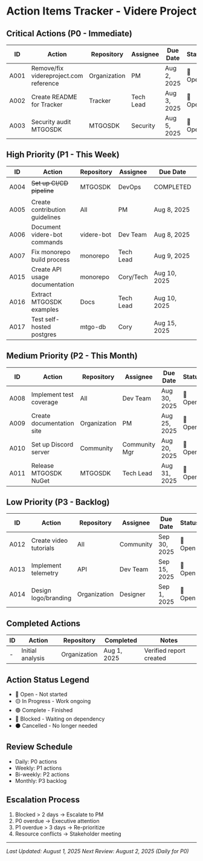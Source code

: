 # Action Items Tracker - Videre Project

## Critical Actions (P0 - Immediate)

| ID | Action | Repository | Assignee | Due Date | Status | Notes |
|----|--------|------------|----------|----------|---------|-------|
| A001 | Remove/fix videreproject.com reference | Organization | PM | Aug 2, 2025 | 🔴 Open | Domain does not exist |
| A002 | Create README for Tracker | Tracker | Tech Lead | Aug 3, 2025 | 🔴 Open | No documentation exists |
| A003 | Security audit MTGOSDK | MTGOSDK | Security | Aug 5, 2025 | 🔴 Open | Memory inspection concerns |

## High Priority (P1 - This Week)

| ID | Action | Repository | Assignee | Due Date | Status | Notes |
|----|--------|------------|----------|----------|---------|-------|
| A004 | ~~Set up CI/CD pipeline~~ | MTGOSDK | DevOps | COMPLETED | 🟢 Done | Already has GitHub Actions! |
| A005 | Create contribution guidelines | All | PM | Aug 8, 2025 | 🔴 Open | CONTRIBUTING.md missing |
| A006 | Document videre-bot commands | videre-bot | Dev Team | Aug 8, 2025 | 🔴 Open | WIP features need docs |
| A007 | Fix monorepo build process | monorepo | Tech Lead | Aug 9, 2025 | 🔴 Open | Document build steps |
| A015 | Create API usage documentation | monorepo | Cory/Tech | Aug 10, 2025 | 🔴 Open | Has docstrings, needs examples |
| A016 | Extract MTGOSDK examples | Docs | Tech Lead | Aug 10, 2025 | 🔴 Open | From MTGOBot/Tracker code |
| A017 | Test self-hosted postgres | mtgo-db | Cory | Aug 15, 2025 | 🔴 Open | Hardware ready, needs testing |

## Medium Priority (P2 - This Month)

| ID | Action | Repository | Assignee | Due Date | Status | Notes |
|----|--------|------------|----------|----------|---------|-------|
| A008 | Implement test coverage | All | Dev Team | Aug 30, 2025 | 🔴 Open | Target 80% coverage |
| A009 | Create documentation site | Organization | PM | Aug 25, 2025 | 🔴 Open | GitHub Pages or similar |
| A010 | Set up Discord server | Community | Community Mgr | Aug 20, 2025 | 🔴 Open | Community building |
| A011 | Release MTGOSDK NuGet | MTGOSDK | Tech Lead | Aug 31, 2025 | 🔴 Open | Package publishing |

## Low Priority (P3 - Backlog)

| ID | Action | Repository | Assignee | Due Date | Status | Notes |
|----|--------|------------|----------|----------|---------|-------|
| A012 | Create video tutorials | All | Community | Sep 30, 2025 | 🔴 Open | User onboarding |
| A013 | Implement telemetry | API | Dev Team | Sep 15, 2025 | 🔴 Open | Usage analytics |
| A014 | Design logo/branding | Organization | Designer | Sep 1, 2025 | 🔴 Open | Visual identity |

## Completed Actions

| ID | Action | Repository | Completed | Notes |
|----|--------|------------|-----------|-------|
| - | Initial analysis | Organization | Aug 1, 2025 | Verified report created |

## Action Status Legend
- 🔴 Open - Not started
- 🟡 In Progress - Work ongoing
- 🟢 Complete - Finished
- 🔵 Blocked - Waiting on dependency
- ⚫ Cancelled - No longer needed

## Review Schedule
- Daily: P0 actions
- Weekly: P1 actions
- Bi-weekly: P2 actions
- Monthly: P3 backlog

## Escalation Process
1. Blocked > 2 days → Escalate to PM
2. P0 overdue → Executive attention
3. P1 overdue > 3 days → Re-prioritize
4. Resource conflicts → Stakeholder meeting

---

*Last Updated: August 1, 2025*
*Next Review: August 2, 2025 (Daily for P0)*